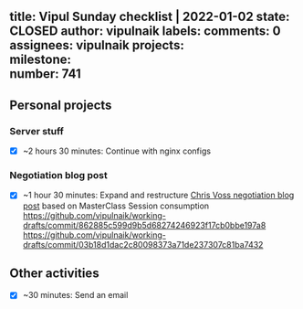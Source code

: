 title:	Vipul Sunday checklist | 2022-01-02
state:	CLOSED
author:	vipulnaik
labels:	
comments:	0
assignees:	vipulnaik
projects:	
milestone:	
number:	741
--
## Personal projects

### Server stuff

- [x] ~2 hours 30 minutes: Continue with nginx configs

### Negotiation blog post

- [x] ~1 hour 30 minutes: Expand and restructure [Chris Voss negotiation blog post](https://www.lesswrong.com/posts/CRAzG386t3suSqDgd/chris-voss-negotiation-masterclass-review) based on MasterClass Session consumption https://github.com/vipulnaik/working-drafts/commit/862885c599d9b5d68274246923f17cb0bbe197a8 https://github.com/vipulnaik/working-drafts/commit/03b18d1dac2c80098373a71de237307c81ba7432

## Other activities

- [x] ~30 minutes: Send an email
